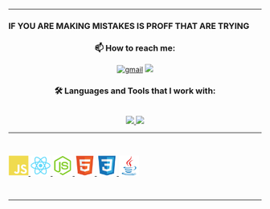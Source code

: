  <hr/>

<H3>IF YOU ARE MAKING MISTAKES IS PROFF THAT ARE TRYING</h3>


<!-- 🤔 I’m looking for help with ...
- 💬 Ask me about ...
- 👯 I’m looking to collaborate on ...
- ⚡ Fun fact: ... --!>


 <h3 align="center">📫 How to reach me:</h3>
 <p align="center">
  <a href = "mailto:lniochy@gmail.com"><img alt="gmail" src="https://img.icons8.com/color/48/000000/gmail.png" target="_blank"></a>
  <a href="https://www.linkedin.com/in/rniochy" target="_blank"><img src="https://img.icons8.com/color/48/000000/linkedin.png" target="_blank"></a> 
</p>
<h3 align="center">🛠️ <b>Languages and Tools that I work with:</b></h3>
</br>
 <div align="center">
  <a href="https://github.com/rniochy">
  <img height="160em" src="https://github-readme-stats.vercel.app/api?username=rniochy&show_icons=true&theme=dracula&include_all_commits=true&count_private=true"/>
  <img height="160em" src="https://github-readme-stats.vercel.app/api/top-langs/?username=rniochy&layout=compact&langs_count=7&theme=dracula"/>
</div>
 <hr/>
 <div style="display: inline_block"><br>
  <p>
    <img  height="40" width="40" src="https://raw.githubusercontent.com/devicons/devicon/master/icons/javascript/javascript-plain.svg">
    <img  alt="rniochy-React" height="40" width="40" src="https://raw.githubusercontent.com/devicons/devicon/master/icons/react/react-original.svg">
    <img  alt="rniochy-nodejs" height="40" width="40" src="https://raw.githubusercontent.com/devicons/devicon/master/icons/nodejs/nodejs-original.svg">
    <img  alt="rniochy-HTML" height="40" width="40" src="https://raw.githubusercontent.com/devicons/devicon/master/icons/html5/html5-original.svg">
    <img  alt="rniochy-CSS" height="40" width="40" src="https://raw.githubusercontent.com/devicons/devicon/master/icons/css3/css3-original.svg">
    <img  alt="rniochy-Java" height="40" width="40" src="https://raw.githubusercontent.com/devicons/devicon/master/icons/java/java-original.svg">
  </p>
  <p>

 </p>

</div>
 <br>
 <hr/>

